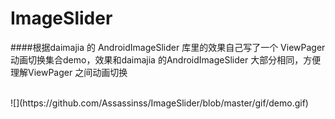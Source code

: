 # ImageSlider
####根据daimajia 的 AndroidImageSlider 库里的效果自己写了一个 ViewPager 动画切换集合demo，效果和daimajia 的AndroidImageSlider 大部分相同，方便理解ViewPager 之间动画切换

<br>
![](https://github.com/Assassinss/ImageSlider/blob/master/gif/demo.gif)
